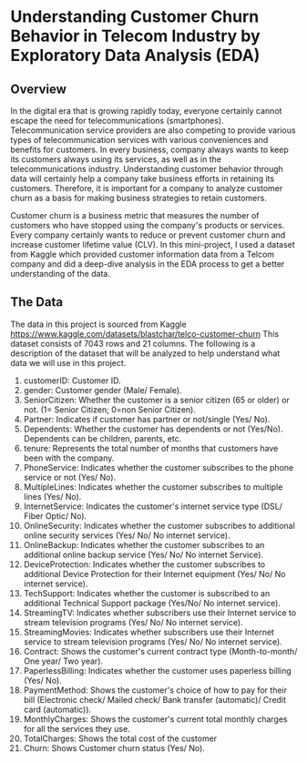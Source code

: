 # Understanding Customer Churn Behavior in Telecom Industry by Exploratory Data Analysis (EDA)

## Overview
In the digital era that is growing rapidly today, everyone certainly cannot escape the need for telecommunications (smartphones). Telecommunication service providers are also competing to provide various types of telecommunication services with various conveniences and benefits for customers. In every business,  company always wants to keep its customers always using its services, as well as in the telecommunications industry. Understanding customer behavior through data will certainly help a company take business efforts in retaining its customers. Therefore, it is important for a company to analyze customer churn as a basis for making business strategies to retain customers.

Customer churn is a business metric that measures the number of customers who have stopped using the company's products or services. Every company certainly wants to reduce or prevent customer churn and increase customer lifetime value (CLV). In this mini-project, I used a dataset from Kaggle which provided customer information data from a Telcom company and did a deep-dive analysis in the EDA process to get a better understanding of the data.


## The Data
The data in this project is sourced from Kaggle https://www.kaggle.com/datasets/blastchar/telco-customer-churn
This dataset consists of 7043 rows and 21 columns. The following is a description of the dataset that will be analyzed to help understand what data we will use in this project.
1. customerID: Customer ID.
2. gender: Customer gender (Male/ Female).
3. SeniorCitizen: Whether the customer is a senior citizen (65 or older) or not. (1= Senior Citizen; 0=non Senior Citizen).
4. Partner: Indicates if customer has partner or not/single (Yes/ No).
5. Dependents: Whether the customer has dependents or not (Yes/No). Dependents can be children, parents, etc.
6. tenure: Represents the total number of months that customers have been with the company.
7. PhoneService: Indicates whether the customer subscribes to the phone service or not (Yes/ No).
8. MultipleLines: Indicates whether the customer subscribes to multiple lines (Yes/ No).
9. InternetService: Indicates the customer's internet service type (DSL/ Fiber Optic/ No).
10. OnlineSecurity: Indicates whether the customer subscribes to additional online security services (Yes/ No/ No internet service).
11. OnlineBackup: Indicates whether the customer subscribes to an additional online backup service (Yes/ No/ No internet Service).
12. DeviceProtection: Indicates whether the customer subscribes to additional Device Protection for their Internet equipment (Yes/ No/ No internet service).
13. TechSupport: Indicates whether the customer is subscribed to an additional Technical Support package (Yes/No/ No internet service).
14. StreamingTV: Indicates whether subscribers use their Internet service to stream television programs (Yes/ No/ No internet service).
15. StreamingMovies: Indicates whether subscribers use their Internet service to stream television programs (Yes/ No/ No internet service).
16. Contract: Shows the customer's current contract type (Month-to-month/ One year/ Two year).
17. PaperlessBilling: Indicates whether the customer uses paperless billing (Yes/ No).
18. PaymentMethod: Shows the customer's choice of how to pay for their bill (Electronic check/ Mailed check/ Bank transfer (automatic)/ Credit card (automatic)).
19. MonthlyCharges: Shows the customer's current total monthly charges for all the services they use.
20. TotalCharges: Shows the total cost of the customer
21. Churn: Shows Customer churn status (Yes/ No).
